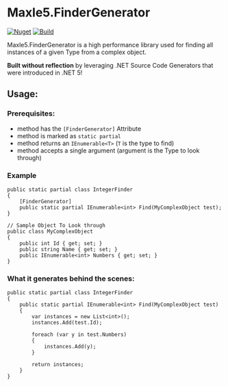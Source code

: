 # Maxle5.FinderGenerator

[![Nuget](https://img.shields.io/nuget/v/Maxle5.FinderGenerator?style=flat-square)](https://www.nuget.org/packages/Maxle5.FinderGenerator)
[![Build](https://github.com/maxle5/FinderGenerator/actions/workflows/ci.yml/badge.svg)](https://github.com/maxle5/FinderGenerator/actions/workflows/ci.yml)

Maxle5.FinderGenerator is a high performance library used for finding all instances of a given Type from a complex object. 

**Built without reflection** by leveraging .NET Source Code Generators that were introduced in .NET 5!

## Usage:
### Prerequisites:
- method has the `[FinderGenerator]` Attribute
- method is marked as `static partial`
- method returns an `IEnumerable<T>` (`T` is the type to find)
- method accepts a single argument (argument is the Type to look through)

### Example
```
public static partial class IntegerFinder
{
    [FinderGenerator]
    public static partial IEnumerable<int> Find(MyComplexObject test);
}

// Sample Object To Look through
public class MyComplexObject
{
    public int Id { get; set; }
    public string Name { get; set; }
    public IEnumerable<int> Numbers { get; set; }
}
```

### What it generates behind the scenes:
```
public static partial class IntegerFinder
{
    public static partial IEnumerable<int> Find(MyComplexObject test)
    {
        var instances = new List<int>();
        instances.Add(test.Id);

        foreach (var y in test.Numbers)
        {
            instances.Add(y);
        }

        return instances;
    }
}
```
